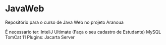 # JavaWeb
Repositório para o curso de Java Web no projeto Aranoua

É necessario ter:
InteliJ Ultimate (Faça o seu cadastro de Estudante)
MySQL
TomCat 11
Plugins:
Jacarta Server
